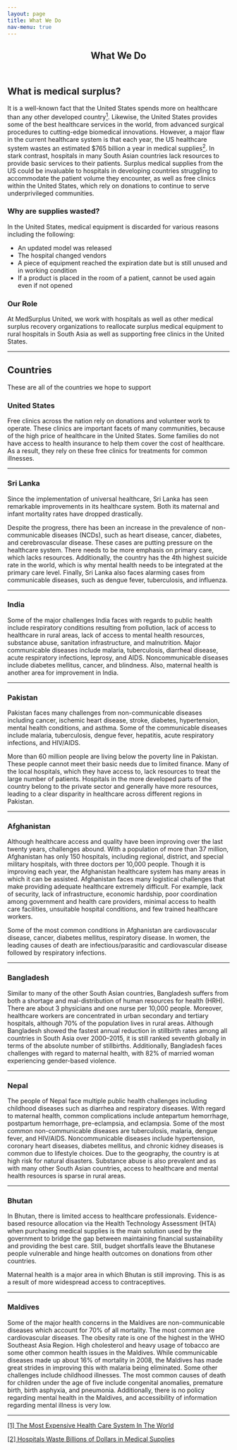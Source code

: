 ```yaml
---
layout: page
title: What We Do
nav-menu: true
---
```


<!-- Main -->
<div id="main" class="alt">

<!-- One -->
<section id="one">
	<div class="inner">
		<header class="major">
			<h1> What We Do</h1>
		</header>

<!-- Content -->
<h2 id="content">What is medical surplus?</h2>
<p> It is a well-known fact that the United States spends more on healthcare than any other developed country<a href="#section1"><sup >1</sup></a>. Likewise, the United States provides some of the best healthcare services in the world, from advanced surgical procedures to cutting-edge biomedical innovations. However, a major flaw in the current healthcare system is that each year, the US healthcare system wastes an estimated $765 billion a year in medical supplies<a href="#section2"><sup >2</sup></a>. In stark contrast, hospitals in many South Asian countries lack resources to provide basic services to their patients. Surplus medical supplies from the US could be invaluable to hospitals in developing countries struggling to accommodate the patient volume they encounter, as well as free clinics within the United States, which rely on donations to continue to serve underprivileged communities.
</p>
<div class="row">
	<div class="6u 12u$(small)">
		<h3>Why are supplies wasted?</h3>
		<p> In the United States, medical equipment is discarded for various reasons including the following:
		<ul>
			<li>An updated model was released </li>
			<li>The hospital changed vendors</li>
			<li>A piece of equipment reached the expiration date but is still unused and in working condition</li>
			<li>If a product is placed in the room of a patient, cannot be used again even if not opened</li>
		</ul>
		</p>
	</div>
	<div class="6u$ 12u$(small)">
		<h3>Our Role</h3>
		<p>At MedSurplus United, we work with hospitals as well as other medical surplus recovery organizations to reallocate surplus medical equipment to rural hospitals in South Asia as well as supporting free clinics in the United States. </p>
	</div>
</div>

<hr class="major" />

<!-- Elements -->
<h2 id="content">Countries</h2>

<p>These are all of the countries we hope to support</p>	

<!-- Text stuff -->
<h3>United States</h3>
<p>Free clinics across the nation rely on donations and volunteer work to operate. These clinics are important facets of many communities, because of the high price of healthcare in the United States. Some families do not have access to health insurance to help them cover the cost of healthcare. As a result, they rely on these free clinics for treatments for common illnesses. </p>
<hr />
<h3>Sri Lanka</h3>
<p>Since the implementation of universal healthcare, Sri Lanka has seen remarkable improvements in its healthcare system. Both its maternal and infant mortality rates have dropped drastically.</p>

<p>Despite the progress, there has been an increase in the prevalence of non-communicable diseases (NCDs), such as heart disease, cancer, diabetes, and cerebrovascular disease. These cases are putting pressure on the healthcare system. There needs to be more emphasis on primary care, which lacks resources. Additionally, the country has the 4th highest suicide rate in the world, which is why mental health needs to be integrated at the primary care level. Finally, Sri Lanka also faces alarming cases from communicable diseases, such as dengue fever, tuberculosis, and influenza.</p>
<hr />

<h3>India</h3>
Some of the major challenges India faces with regards to public health include respiratory conditions resulting from pollution, lack of access to healthcare in rural areas, lack of access to mental health resources, substance abuse, sanitation infrastructure, and malnutrition. Major communicable diseases include malaria, tuberculosis, diarrheal disease, acute respiratory infections, leprosy, and AIDS. Noncommunicable diseases include diabetes mellitus, cancer, and blindness. Also, maternal health is another area for improvement in India. 
<hr />

<h3>Pakistan</h3>

<p>Pakistan faces many challenges from non-communicable diseases including cancer, ischemic heart disease, stroke, diabetes, hypertension, mental health conditions, and asthma. Some of the communicable diseases include malaria, tuberculosis, dengue fever, hepatitis, acute respiratory infections, and HIV/AIDS.</p><p> More than 60 million people are living below the poverty line in Pakistan. These people cannot meet their basic needs due to limited finance. Many of the local hospitals, which they have access to, lack resources to treat the large number of patients. Hospitals in the more developed parts of the country belong to the private sector and generally have more resources, leading to a clear disparity in healthcare across different regions in Pakistan. </p>
<hr />


<h3>Afghanistan</h3>

<p>Although healthcare access and quality have been improving over the last twenty years, challenges abound. With a population of more than 37 million, Afghanistan has only 150 hospitals, including regional, district, and special military hospitals, with three doctors per 10,000 people. Though it is improving each year, the Afghanistan healthcare system has many areas in which it can be assisted. Afghanistan faces many logistical challenges that make providing adequate healthcare extremely difficult. For example, lack of security, lack of infrastructure, economic hardship, poor coordination among government and health care providers, minimal access to health care facilities, unsuitable hospital conditions, and few trained healthcare workers. 
</p>
<p>Some of the most common conditions in Afghanistan are cardiovascular disease, cancer, diabetes mellitus, respiratory disease. In women, the leading causes of death are infectious/parasitic and cardiovascular disease followed by respiratory infections.
<hr />


<h3>Bangladesh</h3>

<p>Similar to many of the other South Asian countries, Bangladesh suffers from both a shortage and mal-distribution of human resources for health (HRH).  There are about 3 physicians and one nurse per 10,000 people. Moreover, healthcare workers are concentrated in urban secondary and tertiary hospitals, although 70% of the population lives in rural areas. Although Bangladesh showed the fastest annual reduction in stillbirth rates among all countries in South Asia over 2000–2015, it is  still ranked seventh globally in terms of the absolute number of stillbirths. Additionally, Bangladesh faces challenges with regard to maternal health, with 82% of married woman experiencing gender-based violence.
  </p>
<hr />

<h3>Nepal</h3>

<p>The people of Nepal face multiple public health challenges including childhood diseases such as diarrhea and respiratory diseases. With regard to maternal health, common complications include antepartum hemorrhage, postpartum hemorrhage, pre-eclampsia, and eclampsia. Some of the most common non-communicable diseases are tuberculosis, malaria, dengue fever, and HIV/AIDS. Noncommunicable diseases include hypertension, coronary heart diseases, diabetes mellitus, and chronic kidney diseases is common due to lifestyle choices. Due to the geography, the country is at high risk for natural disasters. Substance abuse is also prevalent and as with many other South Asian countries, access to healthcare and mental health resources is sparse in rural areas.
</p>
<hr />

<h3>Bhutan</h3>

<p>In Bhutan, there is limited access to healthcare professionals. Evidence-based resource allocation via the Health Technology Assessment (HTA) when purchasing medical supplies is the main solution used by the government to bridge the gap between maintaining financial sustainability and providing the best care. Still, budget shortfalls leave the Bhutanese people vulnerable and hinge health outcomes on donations from other countries. 

Maternal health is a major area in which Bhutan is still improving. This is as a result of more widespread access to contraceptives.
 </p>
<hr />

<h3>Maldives</h3>

<p> Some of the major health concerns in the Maldives are non-communicable diseases which account for 70% of all mortality. The most common are cardiovascular diseases. The obesity rate is one of the highest in the WHO Southeast Asia Region. High cholesterol and heavy usage of tobacco are some other common health issues in the Maldives. While communicable diseases made up about 16% of mortality in 2008, the Maldives has made great strides in improving this with malaria being eliminated. Some other challenges include childhood illnesses. The most common causes of death for children under the age of five include congenital anomalies, premature birth, birth asphyxia, and pneumonia. Additionally, there is no policy regarding mental health in the Maldives, and accessibility of information regarding mental illness is very low.

</p>
<hr />

<!-- Blockquote 
<h3>Blockquote</h3>
<blockquote>Fringilla nisl. Donec accumsan interdum nisi, quis tincidunt felis sagittis eget tempus euismod. Vestibulum ante ipsum primis in faucibus vestibulum. Blandit adipiscing eu felis iaculis volutpat ac adipiscing accumsan faucibus. Vestibulum ante ipsum primis in faucibus vestibulum. Blandit adipiscing eu felis.</blockquote> -->





<a href="https://www.hsph.harvard.edu/news/hsph-in-the-news/the-most-expensive-health-care-system-in-the-world/"><p id="section1">[1] The Most Expensive Health Care System In The World</p></a>
<a href="https://www.usnews.com/news/healthcare-of-tomorrow/articles/2017-03-09/hospitals-are-wasting-billions-of-dollars-worth-of-medical-equipment"><p id="section2">[2] Hospitals Waste Billions of Dollars in Medical Supplies</p></a>


